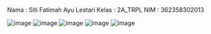 Nama : Siti Fatimah Ayu Lestari
Kelas : 2A_TRPL
NIM : 362358302013


![image](https://github.com/user-attachments/assets/d5ab6610-b4cf-4fa8-909a-a24aa7f6a78e)
![image](https://github.com/user-attachments/assets/327dc324-4652-469e-84b1-eb5f28db4107)
![image](https://github.com/user-attachments/assets/ee4bef54-31fc-4bcb-9f8d-8fa34d06f68b)
![image](https://github.com/user-attachments/assets/21c40b24-fdac-4314-b3d0-e673f7fc4713)
![image](https://github.com/user-attachments/assets/8eb4e493-94f1-442a-beaa-edd41e90fe23)
